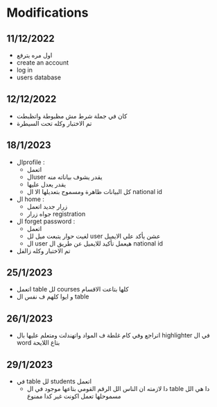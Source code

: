# Modifications 
## 11/12/2022
* اول مره يترفع 
* create an account 
* log in 
* users database

## 12/12/2022
* كان في جملة شرط مش مظبوطة واتظبطت 
* تم الاختبار وكله تحت السيطرة

## 18/1/2023
* الprofile :
  * اتعمل
  * الuser يقدر يشوف بياناته منه
  * يقدر يعدل عليها 
  * كل البيانات ظاهرة ومسموح بتعديلها الا ال national id
* ال home : 
  * زرار جديد اتعمل 
  * جواه زرار registration 
* ال forget password :
  * اتعمل
  * لغيت حوار يتبعت ميل لل user عشن يأكد علي الايميل 
  * ال user هيعمل تأكيد للايميل عن طريق ال national id
* تم الاختبار وكله زالفل

## 25/1/2023
* اتعمل table لل courses كلها بتاعت الاقسام
* و ايوا كلهم ف نفس ال table 
## 26/1/2023
* اتراجع وفي كام غلطة ف المواد واتهندلت ومتعلم عليها بال highlighter في ال word بتاع اللايحة 
## 29/1/2023
* في table لل students اتعمل 
  * دا لازمته ان الناس الل الرقم القومي بتاعها موجود في ال table دا هي الل مسموحلها تعمل اكونت غير كدا ممنوع 
